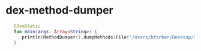 # dex-method-dumper 

```kotlin
   @JvmStatic 
   fun main(args: Array<String>) {
      println(MethodDumper().dumpMethods(File("/Users/bfarber/Desktop/Scenarios/4 APKs/com.android.chrome-52311111.apk")))
   }
```
